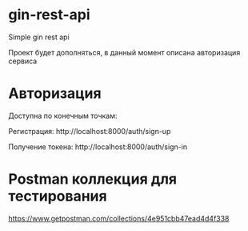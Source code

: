 # gin-rest-api
Simple gin rest api

Проект будет дополняться, в данный момент описана авторизация сервиса

# Авторизация
Доступна по конечным точкам:

Регистрация: http://localhost:8000/auth/sign-up

Получение токена: http://localhost:8000/auth/sign-in


# Postman коллекция для тестирования

https://www.getpostman.com/collections/4e951cbb47ead4d4f338
